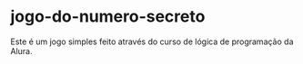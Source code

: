 # jogo-do-numero-secreto
Este é um jogo simples feito através do curso de lógica de programação da Alura.

